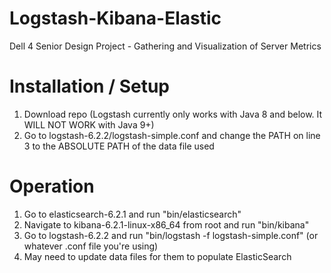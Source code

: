 # Logstash-Kibana-Elastic
Dell 4 Senior Design Project - Gathering and Visualization of Server Metrics

# Installation / Setup
1. Download repo (Logstash currently only works with Java 8 and below. It WILL NOT WORK with Java 9+)
2. Go to logstash-6.2.2/logstash-simple.conf and change the PATH on line 3 to the ABSOLUTE PATH of the data file used

# Operation
1. Go to elasticsearch-6.2.1 and run "bin/elasticsearch"
2. Navigate to kibana-6.2.1-linux-x86_64 from root and run "bin/kibana"
3. Go to logstash-6.2.2 and run "bin/logstash -f logstash-simple.conf" (or whatever .conf file you're using)
4. May need to update data files for them to populate ElasticSearch
